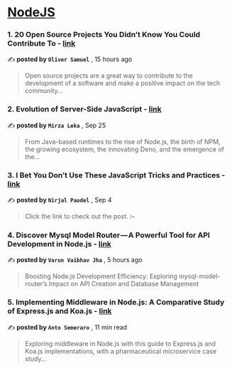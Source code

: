 
<h1><a href=https://medium.com/tag/nodejs/recommended target="_blank" rel="noopener noreferrer">NodeJS</a></h1>
<h3>1. 20 Open Source Projects You Didn’t Know You Could Contribute To - <a href=https://medium.com/@technophille/20-open-source-projects-you-didnt-know-you-could-contribute-to-1dbc699b08b4?source=tag_recommended_feed---------0-84----------nodejs----------4e66a94e_ceda_4234_b2ff_25a4decb55bf------- target="_blank" rel="noopener noreferrer">link</a></h3>

✍️ **posted by `Oliver Samuel`** <date> , 15 hours ago</date>

<blockquote>Open source projects are a great way to contribute to the development of a software and make a positive impact on the tech community…</blockquote>

<h3>2. Evolution of Server-Side JavaScript - <a href=https://medium.com/itnext/evolution-of-server-side-javascript-314a8d408da4?source=tag_recommended_feed---------1-107----------nodejs----------4e66a94e_ceda_4234_b2ff_25a4decb55bf------- target="_blank" rel="noopener noreferrer">link</a></h3>

✍️ **posted by `Mirza Leka`** <date> , Sep 25</date>

<blockquote>From Java-based runtimes to the rise of Node.js, the birth of NPM, the growing ecosystem, the innovating Deno, and the emergence of the…</blockquote>

<h3>3. I Bet You Don’t Use These JavaScript Tricks and Practices - <a href=https://medium.com/javascript-in-plain-english/i-bet-you-dont-use-these-javascript-tricks-and-pratices-5ab5438ed4c8?source=tag_recommended_feed---------2-85----------nodejs----------4e66a94e_ceda_4234_b2ff_25a4decb55bf------- target="_blank" rel="noopener noreferrer">link</a></h3>

✍️ **posted by `Nirjal Paudel`** <date> , Sep 4</date>

<blockquote>Click the link to check out the post. ⌲</blockquote>

<h3>4. Discover Mysql Model Router — A Powerful Tool for API Development in Node.js - <a href=https://medium.com/spense-money/discover-mysql-model-router-a-powerful-tool-for-api-development-in-node-js-38fdef415722?source=tag_recommended_feed---------3-84----------nodejs----------4e66a94e_ceda_4234_b2ff_25a4decb55bf------- target="_blank" rel="noopener noreferrer">link</a></h3>

✍️ **posted by `Varun Vaibhav Jha`** <date> , 5 hours ago</date>

<blockquote>Boosting Node.js Development Efficiency: Exploring mysql-model-router’s Impact on API Creation and Database Management</blockquote>

<h3>5. Implementing Middleware in Node.js: A Comparative Study of Express.js and Koa.js - <a href=https://medium.com/bitsrc/implementing-middleware-in-node-js-a-comparative-study-of-express-js-and-koa-js-a93f2ebd867c?source=tag_recommended_feed---------4-107----------nodejs----------4e66a94e_ceda_4234_b2ff_25a4decb55bf------- target="_blank" rel="noopener noreferrer">link</a></h3>

✍️ **posted by `Anto Semeraro`** <date> , 11 min read</date>

<blockquote>Exploring middleware in Node.js with this guide to Express.js and Koa.js implementations, with a pharmaceutical microservice case study…</blockquote>

